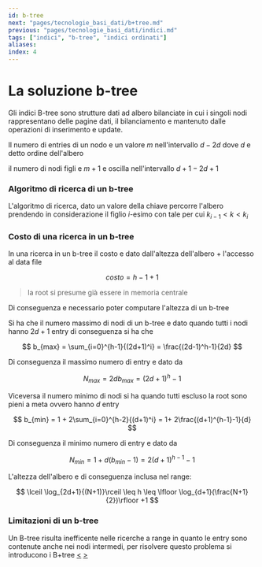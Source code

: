 ```yaml
---
id: b-tree
next: "pages/tecnologie_basi_dati/b+tree.md"
previous: "pages/tecnologie_basi_dati/indici.md"
tags: ["indici", "b-tree", "indici ordinati"]
aliases: 
index: 4
---
```


# La soluzione b-tree

Gli indici B-tree sono strutture dati ad albero bilanciate in cui i singoli nodi rappresentano delle pagine dati, il bilanciamento e mantenuto dalle operazioni di inserimento e update.

Il numero di entries di un nodo e un valore $m$ nell'intervallo $d-2d$ dove $d$ e detto ordine dell'albero

il numero di nodi figli e $m+1$ e oscilla nell'intervallo $d+1 - 2d+1$

### Algoritmo di ricerca di un b-tree

L'algoritmo di ricerca, dato un valore della chiave percorre l'albero prendendo in considerazione il figlio $i$-esimo con tale per cui $k_{i-1}<k<k_i$ 

### Costo di una ricerca in un b-tree

In una ricerca in un b-tree il costo e dato dall'altezza dell'albero + l'accesso al data file

$$
costo = h - 1 + 1
$$
> la root si presume già essere in memoria centrale

Di conseguenza e necessario poter computare l'altezza di un b-tree

Si ha che il numero massimo di nodi di un b-tree e dato quando tutti i nodi hanno $2d+1$ entry di conseguenza si ha che

$$
b_{max} = \sum_{i=0}^{h-1}{(2d+1)^i} = \frac{(2d-1)^h-1}{2d}
$$

Di conseguenza il massimo numero di entry e dato da

$$
N_{max} = 2db_{max} = (2d +1)^h -1
$$

Viceversa il numero minimo di nodi si ha quando tutti escluso la root sono pieni a meta ovvero hanno $d$ entry

$$
b_{min} = 1 + 2\sum_{i=0}^{h-2}{(d+1)^i} = 1+ 2\frac{(d+1)^{h-1}-1}{d}
$$

Di conseguenza il minimo numero di entry e dato da

$$
N_{min} = 1 + d(b_{min}- 1) = 2(d +1)^{h-1} -1
$$

L'altezza dell'albero e di conseguenza inclusa nel range:

$$
\lceil \log_{2d+1}{(N+1)}\rceil \leq h \leq \lfloor \log_{d+1}(\frac{N+1}{2})\rfloor +1
$$

### Limitazioni di un b-tree

Un B-tree risulta inefficente nelle ricerche a range in quanto le entry sono contenute anche nei nodi intermedi, per risolvere questo problema si introducono i B+tree
[<](pages/tecnologie_basi_dati/indici.md) [>](pages/tecnologie_basi_dati/b+tree.md)
